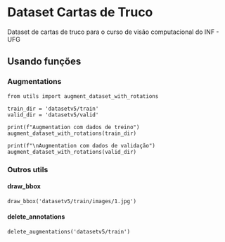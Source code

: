 # Dataset Cartas de Truco
Dataset de cartas de truco para o curso de visão computacional do INF - UFG

## Usando funções

### Augmentations
```
from utils import augment_dataset_with_rotations

train_dir = 'datasetv5/train'
valid_dir = 'datasetv5/valid'

print(f"Augmentation com dados de treino")
augment_dataset_with_rotations(train_dir)

print(f"\nAugmentation com dados de validação")
augment_dataset_with_rotations(valid_dir)
```

### Outros utils
#### draw_bbox
```
draw_bbox('datasetv5/train/images/1.jpg')
```

#### delete_annotations
```
delete_augmentations('datasetv5/train')
```
